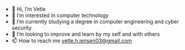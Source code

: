 - 👋 Hi, I’m Vetle
- 👀 I’m interested in computer technology
- 🌱 I’m currently studying a degree in computer engineering and cyber security
- 💞️ I’m looking to improve and learn by my self and with others
- 📫 How to reach me vetle.h.jensen03@gmail.com

<!---
NCRT-DaZZle/NCRT-DaZZle is a ✨ special ✨ repository because its `README.md` (this file) appears on your GitHub profile.
You can click the Preview link to take a look at your changes.
--->
